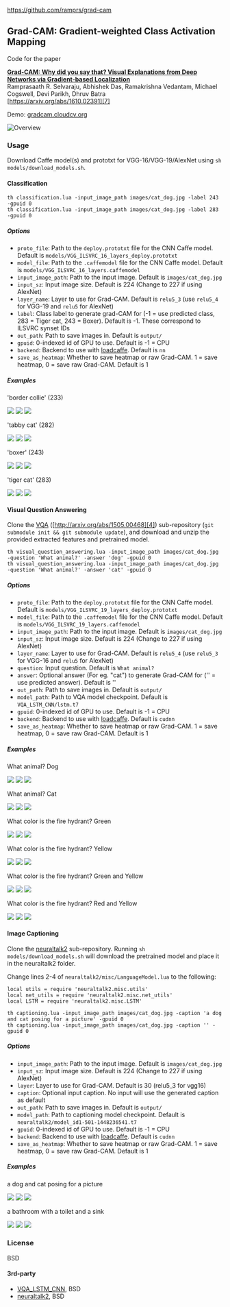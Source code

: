 https://github.com/ramprs/grad-cam

## Grad-CAM: Gradient-weighted Class Activation Mapping

Code for the paper

**[Grad-CAM: Why did you say that? Visual Explanations from Deep Networks via Gradient-based Localization][7]**  
Ramprasaath R. Selvaraju, Abhishek Das, Ramakrishna Vedantam, Michael Cogswell, Devi Parikh, Dhruv Batra  
[https://arxiv.org/abs/1610.02391][7]


Demo: [gradcam.cloudcv.org][8]

![Overview](http://i.imgur.com/JaGbdZ5.png)

### Usage

Download Caffe model(s) and prototxt for VGG-16/VGG-19/AlexNet using `sh models/download_models.sh`.

#### Classification

```
th classification.lua -input_image_path images/cat_dog.jpg -label 243 -gpuid 0
th classification.lua -input_image_path images/cat_dog.jpg -label 283 -gpuid 0
```

##### Options

- `proto_file`: Path to the `deploy.prototxt` file for the CNN Caffe model. Default is `models/VGG_ILSVRC_16_layers_deploy.prototxt`
- `model_file`: Path to the `.caffemodel` file for the CNN Caffe model. Default is `models/VGG_ILSVRC_16_layers.caffemodel`
- `input_image_path`: Path to the input image. Default is `images/cat_dog.jpg`
- `input_sz`: Input image size. Default is 224 (Change to 227 if using AlexNet)
- `layer_name`: Layer to use for Grad-CAM. Default is `relu5_3` (use `relu5_4` for VGG-19 and `relu5` for AlexNet)
- `label`: Class label to generate grad-CAM for (-1 = use predicted class, 283 = Tiger cat, 243 = Boxer). Default is -1. These correspond to ILSVRC synset IDs
- `out_path`: Path to save images in. Default is `output/`
- `gpuid`: 0-indexed id of GPU to use. Default is -1 = CPU
- `backend`: Backend to use with [loadcaffe][3]. Default is `nn`
- `save_as_heatmap`: Whether to save heatmap or raw Grad-CAM. 1 = save heatmap, 0 = save raw Grad-CAM. Default is 1

##### Examples

'border collie' (233)

![](http://i.imgur.com/nTaVH57.png)
![](http://i.imgur.com/fjZ8E3Z.png)
![](http://i.imgur.com/RzPhOYo.png)

'tabby cat' (282)

![](http://i.imgur.com/nTaVH57.png)
![](http://i.imgur.com/94ZMSNI.png)
![](http://i.imgur.com/wmtUTgj.png)

'boxer' (243)

![](http://i.imgur.com/OAoSQYT.png)
![](http://i.imgur.com/iZuijZy.png)
![](http://i.imgur.com/o7RStQm.png)

'tiger cat' (283)

![](http://i.imgur.com/OAoSQYT.png)
![](http://i.imgur.com/NzXRy5E.png)
![](http://i.imgur.com/fP0Dd87.png)

#### Visual Question Answering

Clone the [VQA][5] ([http://arxiv.org/abs/1505.00468][4]) sub-repository (`git submodule init && git submodule update`), and download and unzip the provided extracted features and pretrained model.

```
th visual_question_answering.lua -input_image_path images/cat_dog.jpg -question 'What animal?' -answer 'dog' -gpuid 0
th visual_question_answering.lua -input_image_path images/cat_dog.jpg -question 'What animal?' -answer 'cat' -gpuid 0

```

##### Options

- `proto_file`: Path to the `deploy.prototxt` file for the CNN Caffe model. Default is `models/VGG_ILSVRC_19_layers_deploy.prototxt`
- `model_file`: Path to the `.caffemodel` file for the CNN Caffe model. Default is `models/VGG_ILSVRC_19_layers.caffemodel`
- `input_image_path`: Path to the input image. Default is `images/cat_dog.jpg`
- `input_sz`: Input image size. Default is 224 (Change to 227 if using AlexNet)
- `layer_name`: Layer to use for Grad-CAM. Default is `relu5_4` (use `relu5_3` for VGG-16 and `relu5` for AlexNet)
- `question`: Input question. Default is `What animal?`
- `answer`: Optional answer (For eg. "cat") to generate Grad-CAM for ('' = use predicted answer). Default is ''
- `out_path`: Path to save images in. Default is `output/`
- `model_path`: Path to VQA model checkpoint. Default is `VQA_LSTM_CNN/lstm.t7`
- `gpuid`: 0-indexed id of GPU to use. Default is -1 = CPU
- `backend`: Backend to use with [loadcaffe][3]. Default is `cudnn`
- `save_as_heatmap`: Whether to save heatmap or raw Grad-CAM. 1 = save heatmap, 0 = save raw Grad-CAM. Default is 1

##### Examples

What animal? Dog

![](http://i.imgur.com/OAoSQYT.png)
![](http://i.imgur.com/QBTstax.png)
![](http://i.imgur.com/NRyhfdL.png)

What animal? Cat

![](http://i.imgur.com/OAoSQYT.png)
![](http://i.imgur.com/hqBWRAm.png)
![](http://i.imgur.com/lwj5oAX.png)

What color is the fire hydrant? Green

![](http://i.imgur.com/Zak2NZW.png)
![](http://i.imgur.com/GbhRhkg.png)
![](http://i.imgur.com/lrAgGj0.png)

What color is the fire hydrant? Yellow

![](http://i.imgur.com/Zak2NZW.png)
![](http://i.imgur.com/cHzOo7k.png)
![](http://i.imgur.com/CJ6QiGD.png)

What color is the fire hydrant? Green and Yellow

![](http://i.imgur.com/Zak2NZW.png)
![](http://i.imgur.com/i7AwHXx.png)
![](http://i.imgur.com/7N6BVgq.png)

What color is the fire hydrant? Red and Yellow

![](http://i.imgur.com/Zak2NZW.png)
![](http://i.imgur.com/uISYeOR.png)
![](http://i.imgur.com/ebZVlTI.png)

#### Image Captioning

Clone the [neuraltalk2][6] sub-repository. Running `sh models/download_models.sh` will download the pretrained model and place it in the neuraltalk2 folder.

Change lines 2-4 of `neuraltalk2/misc/LanguageModel.lua` to the following:

```
local utils = require 'neuraltalk2.misc.utils'
local net_utils = require 'neuraltalk2.misc.net_utils'
local LSTM = require 'neuraltalk2.misc.LSTM'
```


```
th captioning.lua -input_image_path images/cat_dog.jpg -caption 'a dog and cat posing for a picture' -gpuid 0
th captioning.lua -input_image_path images/cat_dog.jpg -caption '' -gpuid 0

```
##### Options

- `input_image_path`: Path to the input image. Default is `images/cat_dog.jpg`
- `input_sz`: Input image size. Default is 224 (Change to 227 if using AlexNet)
- `layer`: Layer to use for Grad-CAM. Default is 30 (relu5_3 for vgg16)
- `caption`: Optional input caption. No input will use the generated caption as default
- `out_path`: Path to save images in. Default is `output/`
- `model_path`: Path to captioning model checkpoint. Default is `neuraltalk2/model_id1-501-1448236541.t7`
- `gpuid`: 0-indexed id of GPU to use. Default is -1 = CPU
- `backend`: Backend to use with [loadcaffe][3]. Default is `cudnn`
- `save_as_heatmap`: Whether to save heatmap or raw Grad-CAM. 1 = save heatmap, 0 = save raw Grad-CAM. Default is 1

##### Examples

a dog and cat posing for a picture

![](http://i.imgur.com/OAoSQYT.png)
![](http://i.imgur.com/TiKdMMw.png)
![](http://i.imgur.com/GSQeR2M.png)

a bathroom with a toilet and a sink

![](http://i.imgur.com/gE6VXql.png)
![](http://i.imgur.com/K3E9TWS.png)
![](http://i.imgur.com/em2oHRy.png)

### License

BSD

#### 3rd-party

- [VQA_LSTM_CNN][5], BSD
- [neuraltalk2][6], BSD

[3]: https://github.com/szagoruyko/loadcaffe
[4]: http://arxiv.org/abs/1505.00468
[5]: https://github.com/VT-vision-lab/VQA_LSTM_CNN
[6]: https://github.com/karpathy/neuraltalk2 
[7]: https://arxiv.org/abs/1610.02391
[8]: http://gradcam.cloudcv.org/
[9]: https://ramprs.github.io/
[10]: http://abhishekdas.com/
[11]: http://vrama91.github.io/
[12]: http://mcogswell.io/
[13]: https://computing.ece.vt.edu/~parikh/
[14]: https://computing.ece.vt.edu/~dbatra/
